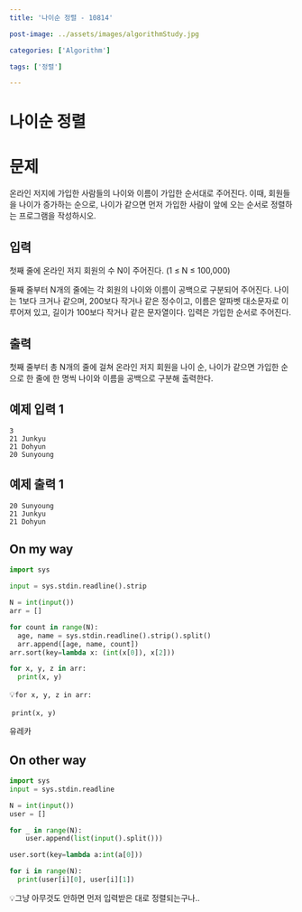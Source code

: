 ```yaml
---
title: '나이순 정렬 - 10814'

post-image: ../assets/images/algorithmStudy.jpg

categories: ['Algorithm']

tags: ['정렬']

---
```


# 나이순 정렬

# 문제

온라인 저지에 가입한 사람들의 나이와 이름이 가입한 순서대로 주어진다. 이때, 회원들을 나이가 증가하는 순으로, 나이가 같으면 먼저 가입한 사람이 앞에 오는 순서로 정렬하는 프로그램을 작성하시오.

## 입력

첫째 줄에 온라인 저지 회원의 수 N이 주어진다. (1 ≤ N ≤ 100,000)

둘째 줄부터 N개의 줄에는 각 회원의 나이와 이름이 공백으로 구분되어 주어진다. 나이는 1보다 크거나 같으며, 200보다 작거나 같은 정수이고, 이름은 알파벳 대소문자로 이루어져 있고, 길이가 100보다 작거나 같은 문자열이다. 입력은 가입한 순서로 주어진다.

## 출력

첫째 줄부터 총 N개의 줄에 걸쳐 온라인 저지 회원을 나이 순, 나이가 같으면 가입한 순으로 한 줄에 한 명씩 나이와 이름을 공백으로 구분해 출력한다.

## 예제 입력 1

```
3
21 Junkyu
21 Dohyun
20 Sunyoung
```

## 예제 출력 1

```
20 Sunyoung
21 Junkyu
21 Dohyun
```

## On my way

```python
import sys

input = sys.stdin.readline().strip

N = int(input())
arr = []

for count in range(N):
  age, name = sys.stdin.readline().strip().split()
  arr.append([age, name, count])
arr.sort(key=lambda x: (int(x[0]), x[2]))

for x, y, z in arr:
  print(x, y)
```

💡`for x, y, z in arr:`

​		`print(x, y)`

유레카

## On other way

```python
import sys
input = sys.stdin.readline

N = int(input())
user = []

for _ in range(N):
	user.append(list(input().split()))

user.sort(key=lambda a:int(a[0]))

for i in range(N):
  print(user[i][0], user[i][1])
```

💡그냥 아무것도 안하면 먼저 입력받은 대로 정렬되는구나..


